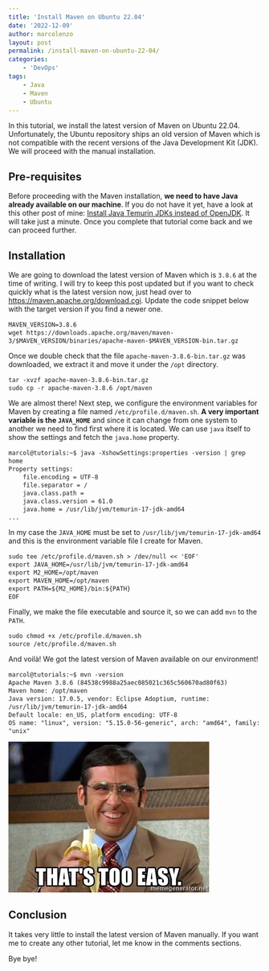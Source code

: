 ```yaml
---
title: 'Install Maven on Ubuntu 22.04'
date: '2022-12-09'
author: marcolenzo
layout: post
permalink: /install-maven-on-ubuntu-22-04/
categories:
    - 'DevOps'
tags:
    - Java
    - Maven
    - Ubuntu
---
```


In this tutorial, we install the latest version of Maven on Ubuntu 22.04. Unfortunately, the Ubuntu repository ships an old version of Maven which is not compatible with the recent versions of the Java Development Kit (JDK). We will proceed with the manual installation.

## Pre-requisites

Before proceeding with the Maven installation, **we need to have Java already available on our machine**. If you do not have it yet, have a look at this other post of mine: [Install Java Temurin JDKs instead of OpenJDK](https://marcolenzo.eu/install-java-temurin-jdks-instead-of-openjdk/). It will take just a minute. Once you complete that tutorial come back and we can proceed further.

## Installation

We are going to download the latest version of Maven which is `3.8.6` at the time of writing. I will try to keep this post updated but if you want to check quickly what is the latest version now, just head over to <https://maven.apache.org/download.cgi>. Update the code snippet below with the target version if you find a newer one.

```shell
MAVEN_VERSION=3.8.6
wget https://downloads.apache.org/maven/maven-3/$MAVEN_VERSION/binaries/apache-maven-$MAVEN_VERSION-bin.tar.gz
```

Once we double check that the file `apache-maven-3.8.6-bin.tar.gz` was downloaded, we extract it and move it under the `/opt` directory.

```shell
tar -xvzf apache-maven-3.8.6-bin.tar.gz
sudo cp -r apache-maven-3.8.6 /opt/maven
```

We are almost there! Next step, we configure the environment variables for Maven by creating a file named `/etc/profile.d/maven.sh`. **A very important variable is the `JAVA_HOME`** and since it can change from one system to another we need to find first where it is located. We can use `java` itself to show the settings and fetch the `java.home` property.

```shell
marcol@tutorials:~$ java -XshowSettings:properties -version | grep home
Property settings:
    file.encoding = UTF-8
    file.separator = /
    java.class.path =
    java.class.version = 61.0
    java.home = /usr/lib/jvm/temurin-17-jdk-amd64
...
```

In my case the `JAVA_HOME` must be set to `/usr/lib/jvm/temurin-17-jdk-amd64` and this is the environment variable file I create for Maven.

```shell
sudo tee /etc/profile.d/maven.sh > /dev/null << 'EOF'
export JAVA_HOME=/usr/lib/jvm/temurin-17-jdk-amd64
export M2_HOME=/opt/maven
export MAVEN_HOME=/opt/maven
export PATH=${M2_HOME}/bin:${PATH}
EOF
```

Finally, we make the file executable and source it, so we can add `mvn` to the `PATH`.

```shell
sudo chmod +x /etc/profile.d/maven.sh
source /etc/profile.d/maven.sh
```

And voilà! We got the latest version of Maven available on our environment!

```shell
marcol@tutorials:~$ mvn -version
Apache Maven 3.8.6 (84538c9988a25aec085021c365c560670ad80f63)
Maven home: /opt/maven
Java version: 17.0.5, vendor: Eclipse Adoptium, runtime: /usr/lib/jvm/temurin-17-jdk-amd64
Default locale: en_US, platform encoding: UTF-8
OS name: "linux", version: "5.15.0-56-generic", arch: "amd64", family: "unix"
```

![Too Easy](/assets/img/2022/12/too-easy.jpg)

## Conclusion

It takes very little to install the latest version of Maven manually. If you want me to create any other tutorial, let me know in the comments sections.

Bye bye!